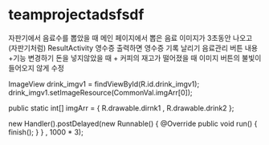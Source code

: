 # teamprojectadsfsdf
 
자판기에서 음료수를 뽑았을 때 메인 페이지에서 뽑은 음료 이미지가 3초동안 나오고 (자판기처럼)
ResultActivity 영수증 출력하면 영수증 기록 날리기
음료관리 버튼 내용+기능 변경하기
돈을 넣지않았을 때 + 커피의 재고가 떨어졌을 때 이미지 버튼의 불빛이 들어오지 않게 수정



ImageView drink_imgv1 = findViewById(R.id.drink_imgv1);
        drink_imgv1.setImageResource(CommonVal.imgArr[0]);

public static int[] imgArr = { R.drawable.dirnk1 , R.drawable.drink2 };



 new Handler().postDelayed(new Runnable() {
            @Override
            public void run() {
                finish();
            }
        } , 1000 * 3);

